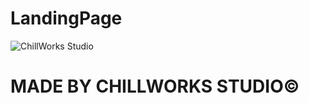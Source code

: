 # LandingPage
![ChillWorks Studio](https://user-images.githubusercontent.com/95221729/208278515-5562c7cd-8687-4029-b9b8-8585cbcceab6.png)

# MADE BY CHILLWORKS STUDIO©️
